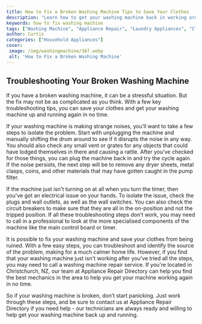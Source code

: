 ```yaml
---
title: How to Fix a Broken Washing Machine Tips to Save Your Clothes
description: "Learn how to get your washing machine back in working order with these helpful tips and tricks Equip yourself with the knowledge to diagnose and repair your broken washing machine so you can get back to keeping your clothes clean"
keywords: how to fix washing machine
tags: ["Washing Machine", "Appliance Repair", "Laundry Appliances", "Clean Appliance", "Appliance Guide"]
author: Curtis
categories: ["Household Appliances"]
cover: 
 image: /img/washingmachine/367.webp
 alt: 'How to Fix a Broken Washing Machine'
---
```

## Troubleshooting Your Broken Washing Machine 
If you have a broken washing machine, it can be a stressful situation. But the fix may not be as complicated as you think. With a few key troubleshooting tips, you can save your clothes and get your washing machine up and running again in no time.

If your washing machine is making strange noises, you’ll want to take a few steps to isolate the problem. Start with unplugging the machine and manually shifting the drum around to see if it disrupts the noise in any way. You should also check any small vent or grates for any objects that could have lodged themselves in there and causing a rattle. After you’ve checked for those things, you can plug the machine back in and try the cycle again. If the noise persists, the next step will be to remove any dryer sheets, metal clasps, coins, and other materials that may have gotten caught in the pump filter. 

If the machine just isn't turning on at all when you turn the timer, then you've got an electrical issue on your hands. To isolate the issue, check the plugs and wall outlets, as well as the wall switches. You can also check the circuit breakers to make sure that they are all in the on-position and not the tripped position. If all these troubleshooting steps don’t work, you may need to call in a professional to look at the more specialised components of the machine like the main control board or timer. 

It is possible to fix your washing machine and save your clothes from being ruined. With a few easy steps, you can troubleshoot and identify the source of the problem, making for a much calmer home life. However, if you find that your washing machine just isn't working after you’ve tried all the steps, you may need to call a washing machine repair service. If you're located in Christchurch, NZ, our team at Appliance Repair Directory can help you find the best mechanics in the area to help you get your machine working again in no time. 

So if your washing machine is broken, don’t start panicking. Just work through these steps, and be sure to contact us at Appliance Repair Directory if you need help - our technicians are always ready and willing to help get your washing machine back up and running.
